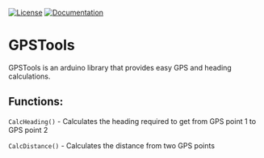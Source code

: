[![License](https://badgen.net/github/license/open-source-autonomous-boat/GPSTools)](https://github.com/Open-Source-Autonomous-Boat/GPSTools/blob/main/LICENSE.md)
[![Documentation](https://badgen.net/badge/icon/Documentation?icon=github&label)](https://docs.osab.xyz/libraries/gpstools/)

# GPSTools

GPSTools is an arduino library that provides easy GPS and heading calculations.

## Functions:

`CalcHeading()` - Calculates the heading required to get from GPS point 1 to GPS point 2

`CalcDistance()` - Calculates the distance from two GPS points
